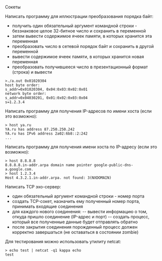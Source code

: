 Сокеты

Написать программу для иллюстрации преобразования порядка байт:
- получить один обязательный аргумент командной строки - беззнаковое целое 32-битное число и сохранить в переменной
- затем вывести содержимое ячеек памяти, в которых хранится эта переменная
- преобразовать число в сетевой порядок байт и сохранить в другой переменной
- вывести содержимое ячеек памяти, в которых хранится новая переменная
- преобразовать получившееся число в презентационный формат (строка) и вывести

```
>./a.out 0x01020304
host byte order:
s_addr=0x01020304, 0x04:0x03:0x02:0x01
network byte order:
s_addr=0x04030201, 0x01:0x02:0x03:0x04
s=1.2.3.4
```

Написать программу для получения IP-адресов по имени хоста (если это возможно):

```
> host ya.ru
YA.ru has address 87.250.250.242
YA.ru has IPv6 address 2a02:6b8::2:242
...
```

Написать программу для получения имени хоста по IP-адресу (если это возможно):
```
> host 8.8.8.8
8.8.8.8.in-addr.arpa domain name pointer google-public-dns-a.google.com.
> host 1.2.3.4
Host 4.3.2.1.in-addr.arpa. not found: 3(NXDOMAIN)
```

Написать TCP эхо-сервер:
- один обязательный аргумент командной строки - номер порта
- создать TCP-сокет, назначить ему полученный номер порта, принимать входящие соединения
- для каждого нового соединения:
-- вывести информацию о том, откуда пришло соединение (IP-адрес и порт)
-- создать процесс, который все полученные данные будет отправлять обратно
- после закрытия соединения порожденный процесс должен корректно завершаться (не оставаться в состоянии zombie)

Для тестирования можно использовать утилиту netcat:
```
> echo test | netcat -q1 kappa echo
test
```
